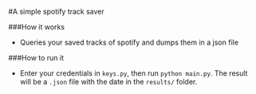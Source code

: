 #A simple spotify track saver

###How it works
- Queries your saved tracks of spotify and dumps them in a json file


###How to run it
- Enter your credentials in ```keys.py```, then run ```python main.py```. The result will be a ```.json``` file with the date in  the ```results/``` folder.
